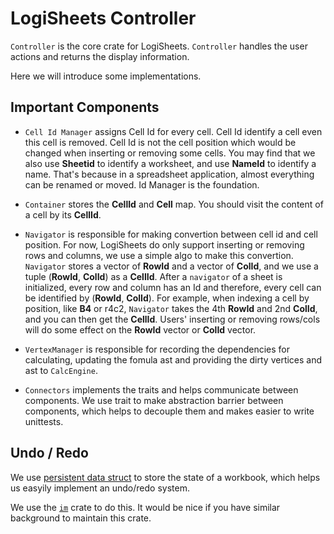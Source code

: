 # LogiSheets Controller

`Controller` is the core crate for LogiSheets.
`Controller` handles the user actions and returns the display information.

Here we will introduce some implementations.

## Important Components

- `Cell Id Manager` assigns Cell Id for every cell.
Cell Id identify a cell even this cell is removed.
Cell Id is not the cell position which would be changed when
inserting or removing some cells. 
You may find that we also use **Sheetid** to identify a worksheet,
and use **NameId** to identify a name. That's because in a spreadsheet
application, almost everything can be renamed or moved. Id Manager is
the foundation.

- `Container` stores the **CellId** and **Cell** map. You should visit the content
  of a cell by its **CellId**.

- `Navigator` is responsible for making convertion between cell id and
cell position. For now, LogiSheets do only support inserting or removing rows and columns,
we use a simple algo to make this convertion. 
`Navigator` stores a vector of **RowId** and a vector of **ColId**, and we use a tuple
(**RowId**, **ColId**) as a **CellId**. After a `navigator` of a sheet is initialized,
every row and column has an Id and therefore, every cell can be identified by (**RowId**, **ColId**). 
For example, when indexing a cell by position, like **B4** or r4c2, `Navigator` takes
the 4th **RowId** and 2nd **ColId**, and you can then get the **CellId**.
Users' inserting or removing rows/cols will do some effect on the **RowId** vector or **ColId** vector.

- `VertexManager` is responsible for recording the dependencies for calculating, updating
  the fomula ast and providing the dirty vertices and ast to `CalcEngine`.

- `Connectors` implements the traits and helps communicate between components.
  We use trait to make abstraction barrier between components, which helps to decouple
  them and makes easier to write unittests.

## Undo / Redo

We use [persistent data struct](https://en.wikipedia.org/wiki/Persistent_data_structure)
to store the state of a workbook, which helps us easyily implement an undo/redo system.

We use the [`im`](https://github.com/bodil/im-rs) crate to do this. It would be nice if
you have similar background to maintain this crate.
